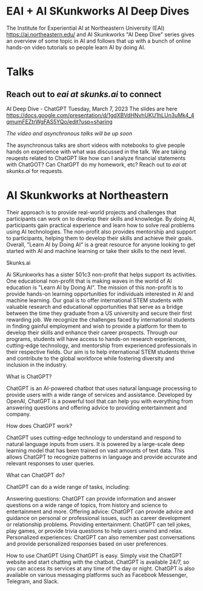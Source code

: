 
# EAI + AI SKunkworks AI Deep Dives

The Institute for Experiential AI at Northeastern University (EAI) https://ai.northeastern.edu/ and AI Skunkworks "AI Deep Dive" series gives an overview of some topic in AI and follows that up with a bunch of online hands-on video tutorials so people learn AI by doing AI.


# Talks  
## Reach out to *eai at skunks.ai* to connect

AI Deep Dive - ChatGPT  Tuesday, March 7, 2023 
The slides are here https://docs.google.com/presentation/d/1gdXBVdHNvhUKU1hLUn3uMk4_4qmumFEZtrWgFAS5YQo/edit?usp=sharing

*The video and asynchronous talks will be up soon*

The asynchronous talks are short videos with notebooks to give people hands on experience with what was discussed in the talk.
We are taking reuqests related to ChatGPT like how can I analyze financial statements with ChatGOT? Can ChatGPT do my homework, etc?  Reach out to *eai at skunks.ai* for requests.


# AI Skunkworks at Northeastern

Their approach is to provide real-world projects and challenges that participants can work on to develop their skills and knowledge. By doing AI, participants gain practical experience and learn how to solve real problems using AI technologies. The non-profit also provides mentorship and support to participants, helping them to develop their skills and achieve their goals. Overall, "Learn AI by Doing AI" is a great resource for anyone looking to get started with AI and machine learning or take their skills to the next level.

Skunks.ai

Ai SKunkworks has a sister 501c3 non-profit that helps support its activities. One educational non-profit that is making waves in the world of AI education is "Learn AI by Doing AI". The mission of this non-profit is to provide hands-on learning opportunities for individuals interested in AI and machine learning. Our goal is to offer international STEM students with valuable research and educational opportunities that serve as a bridge between the time they graduate from a US university and secure their first rewarding job. We recognize the challenges faced by international students in finding gainful employment and wish to provide a platform for them to develop their skills and enhance their career prospects. Through our programs, students will have access to hands-on research experiences, cutting-edge technology, and mentorship from experienced professionals in their respective fields. Our aim is to help international STEM students thrive and contribute to the global workforce while fostering diversity and inclusion in the industry.

What is ChatGPT?

ChatGPT is an AI-powered chatbot that uses natural language processing to provide users with a wide range of services and assistance. Developed by OpenAI, ChatGPT is a powerful tool that can help you with everything from answering questions and offering advice to providing entertainment and company.

How does ChatGPT work?

ChatGPT uses cutting-edge technology to understand and respond to natural language inputs from users. It is powered by a large-scale deep learning model that has been trained on vast amounts of text data. This allows ChatGPT to recognize patterns in language and provide accurate and relevant responses to user queries.

What can ChatGPT do?

ChatGPT can do a wide range of tasks, including:

Answering questions: ChatGPT can provide information and answer questions on a wide range of topics, from history and science to entertainment and more.
Offering advice: ChatGPT can provide advice and guidance on personal or professional issues, such as career development or relationship problems.
Providing entertainment: ChatGPT can tell jokes, play games, or provide trivia questions to help users unwind and relax.
Personalized experiences: ChatGPT can also remember past conversations and provide personalized responses based on user preferences.

How to use ChatGPT
Using ChatGPT is easy. Simply visit the ChatGPT website and start chatting with the chatbot. ChatGPT is available 24/7, so you can access its services at any time of the day or night. ChatGPT is also available on various messaging platforms such as Facebook Messenger, Telegram, and Slack.
